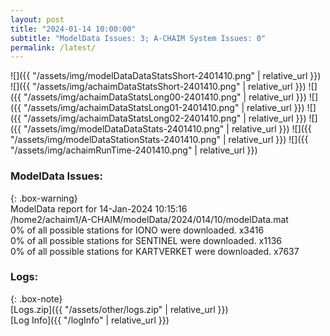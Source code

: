 ```yaml
---
layout: post
title: "2024-01-14 10:00:00"
subtitle: "ModelData Issues: 3; A-CHAIM System Issues: 0"
permalink: /latest/
---
```


![]({{ "/assets/img/modelDataDataStatsShort-2401410.png" | relative_url }})
![]({{ "/assets/img/achaimDataStatsShort-2401410.png" | relative_url }})
![]({{ "/assets/img/achaimDataStatsLong00-2401410.png" | relative_url }})
![]({{ "/assets/img/achaimDataStatsLong01-2401410.png" | relative_url }})
![]({{ "/assets/img/achaimDataStatsLong02-2401410.png" | relative_url }})
![]({{ "/assets/img/modelDataDataStats-2401410.png" | relative_url }})
![]({{ "/assets/img/modelDataStationStats-2401410.png" | relative_url }})
![]({{ "/assets/img/achaimRunTime-2401410.png" | relative_url }})


### ModelData Issues:  
  
{: .box-warning}  
 ModelData report for 14-Jan-2024 10:15:16   
 /home2/achaim1/A-CHAIM/modelData/2024/014/10/modelData.mat   
 0% of all possible stations for IONO were downloaded. x3416   
 0% of all possible stations for SENTINEL were downloaded. x1136   
 0% of all possible stations for KARTVERKET were downloaded. x7637   
  


### Logs:  
  
{: .box-note}  
[Logs.zip]({{ "/assets/other/logs.zip" | relative_url }})  
[Log Info]({{ "/logInfo" | relative_url }})  
